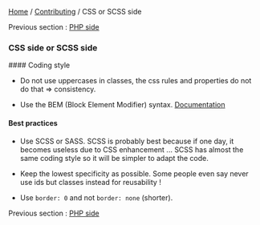 [Home](../../README.md) / [Contributing](../contributing.md) / CSS or SCSS side

Previous section : [PHP side](php.md)

### CSS side or SCSS side

#### Coding style

- Do not use uppercases in classes, the css rules and properties do not do that => consistency.

- Use the BEM (Block Element Modifier) syntax. [Documentation](http://getbem.com/introduction/)

#### Best practices

- Use SCSS or SASS. SCSS is probably best because if one day, it becomes useless due to CSS enhancement ... SCSS has
  almost the same coding style so it will be simpler to adapt the code.
  
- Keep the lowest specificity as possible. Some people even say never use ids but classes instead for reusability !

- Use `border: 0` and not `border: none` (shorter).

Previous section : [PHP side](php.md)